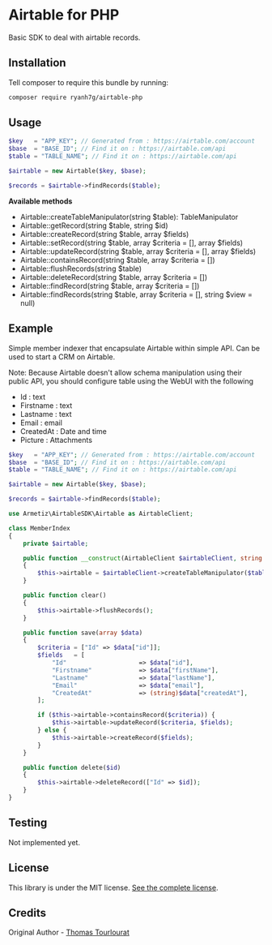# Airtable for PHP

Basic SDK to deal with airtable records.

## Installation

Tell composer to require this bundle by running:

``` bash
composer require ryanh7g/airtable-php
```

## Usage

```php
$key   = "APP_KEY"; // Generated from : https://airtable.com/account
$base  = "BASE_ID"; // Find it on : https://airtable.com/api
$table = "TABLE_NAME"; // Find it on : https://airtable.com/api

$airtable = new Airtable($key, $base);

$records = $airtable->findRecords($table);
```

**Available methods**

* Airtable::createTableManipulator(string $table): TableManipulator
* Airtable::getRecord(string $table, string $id)
* Airtable::createRecord(string $table, array $fields)
* Airtable::setRecord(string $table, array $criteria = [], array $fields)
* Airtable::updateRecord(string $table, array $criteria = [], array $fields)
* Airtable::containsRecord(string $table, array $criteria = [])
* Airtable::flushRecords(string $table)
* Airtable::deleteRecord(string $table, array $criteria = [])
* Airtable::findRecord(string $table, array $criteria = [])
* Airtable::findRecords(string $table, array $criteria = [], string $view = null)

## Example

Simple member indexer that encapsulate Airtable within simple API.
Can be used to start a CRM on Airtable.

Note: Because Airtable doesn't allow schema manipulation using their public API, you should configure table using the WebUI with the following

* Id : text
* Firstname : text
* Lastname : text
* Email : email
* CreatedAt : Date and time
* Picture : Attachments


```php
$key   = "APP_KEY"; // Generated from : https://airtable.com/account
$base  = "BASE_ID"; // Find it on : https://airtable.com/api
$table = "TABLE_NAME"; // Find it on : https://airtable.com/api

$airtable = new Airtable($key, $base);

$records = $airtable->findRecords($table);
```

```php
use Armetiz\AirtableSDK\Airtable as AirtableClient;

class MemberIndex
{
    private $airtable;

    public function __construct(AirtableClient $airtableClient, string $table)
    {
        $this->airtable = $airtableClient->createTableManipulator($table);
    }

    public function clear()
    {
        $this->airtable->flushRecords();
    }

    public function save(array $data)
    {
        $criteria = ["Id" => $data["id"]];
        $fields   = [
            "Id"                    => $data["id"],
            "Firstname"             => $data["firstName"],
            "Lastname"              => $data["lastName"],
            "Email"                 => $data["email"],
            "CreatedAt"             => (string)$data["createdAt"],
        ];

        if ($this->airtable->containsRecord($criteria)) {
            $this->airtable->updateRecord($criteria, $fields);
        } else {
            $this->airtable->createRecord($fields);
        }
    }

    public function delete($id)
    {
        $this->airtable->deleteRecord(["Id" => $id]);
    }
}
```

## Testing

Not implemented yet.

## License

This library is under the MIT license. [See the complete license](https://github.com/armetiz/airtable-php/blob/master/LICENSE).

## Credits

Original Author - [Thomas Tourlourat](http://www.wozbe.com)
